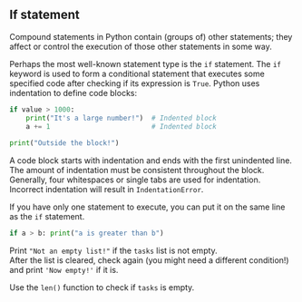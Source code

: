 ## If statement

Compound statements in Python contain (groups of) other statements; they affect or control 
the execution of those other statements in some way.

Perhaps the most well-known statement type is the `if` statement. The `if` keyword is 
used to form a conditional statement that executes some 
specified code after checking if its expression is `True`. Python uses indentation 
to define code blocks: 

```python
if value > 1000: 
    print("It's a large number!")  # Indented block
    a += 1                         # Indented block
    
print("Outside the block!")        
```

A code block starts with indentation and ends with the first unindented line. The amount of indentation must 
be consistent throughout the block. Generally, four whitespaces or single tabs are used for indentation.
Incorrect indentation will result in `IndentationError`.

If you have only one statement to execute, you can put it on the same line as the `if` statement.

```python
if a > b: print("a is greater than b")
```

Print `"Not an empty list!"` if the `tasks` list is not empty.  
After the list is cleared, check again (you might need a different condition!) and print `'Now empty!'` if it is.

<div class='hint'>Use the <code>len()</code> function to check if <code>tasks</code> is empty.</div>
